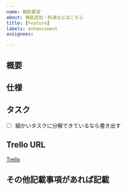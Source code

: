 ```yaml
---
name: 機能要望
about: 機能追加・削減などはこちら
title: [Feature]
labels: enhancement
assignees: 

---
```


<!-- あくまでテンプレートなので必ずしもすべての項目を埋めなくてよい -->

## 概要

## 仕様

## タスク
- [ ] 細かいタスクに分解できているなら書き出す

## Trello URL
[Trello](https://trello.com/)

## その他記載事項があれば記載
